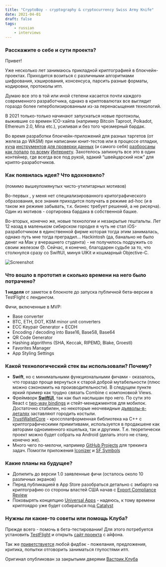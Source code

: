 ```yaml
---
title: "CryptoBoy - cryptography & cryptocurrency Swiss Army Knife"
date: 2021-04-01
draft: false
tags: 
    - russian
    - interviews
---
```


### Расскажите о себе и сути проекта?

Привет!

Уже несколько лет занимаюсь прикладной криптографией в блокчейн-проектах. Приходится возиться с различными алгоритмами шифрования, хэширования, консенсуса, парсить разные форматы, кодировки, протоколы итп. 

Думаю все это в той или иной степени касается почти каждого современного разработчика, однако в криптовалютах все выглядит гораздо более гиперболизированным из-за перенасыщения технологий. 

В 2021 только-только начинают запускаться новые протоколы, выжившие со времен ICO-хайпа (например Bitcoin Taproot, Polkadot, Ethereum 2.0, Mina etc.), усиливая и без того чрезмерный бардак.

<!--more-->

Во время разработки блокчейн-приложений для разных таргетов (от железа до WASM) при написании юнит-тестов или в процессе отладки, [куча](https://iancoleman.io/bip39/) [инструментов](https://jlopp.github.io/bitcoin-transaction-size-calculator/) [для проверки данных](https://guggero.github.io/cryptography-toolkit/#!/) (и самого себя) [разбросаны](https://slowli.github.io/bech32-buffer/) [как попало](https://eth-converter.com/) [по всему](https://learnmeabitcoin.com/technical/wif) [Интернету](https://apps.apple.com/gb/app/deadbeef/id1438590065). Захотелось запихнуть все это в один контейнер, где всегда все под рукой, эдакий “швейцарский нож” для крипто-разработчиков.

### Как появилась идея? Что вдохновило?

(помимо вышеупомянутых чисто-утилитарных мотивов)

Во-первых , у меня нет специализированного критографического образования, все знания приходится получать в режиме ad-hoc (и в таком же режиме забывать, т.к. бизнес требует решений, а не рисерча). Один из мотивов - сортировка бардака в собственной башке.

Во-вторых, конечно же, новые технологии и незакрытые гештальты. Лет 12 назад в маленьком сибирском городке я чуть не стал iOS-разработчиком в единственной фирме которая тогда этим занималась, однако путь мне тогда преградил... Hackintosh (да, банально не было денег на Мак у вчерашнего студента) - не получилось подружить со своим железом 😞. Сейчас, я конечно, благодарен судьбе за то, что столкнулся сразу со SwiftUI, минуя UIKit и кошмарный Objective-C.

![Screenshot](https://cryptoboyapp.github.io/assets/screenshot/screenshot.jpg)

### Что вошло в прототип и сколько времени на него было потрачено?

**1 неделя** от заметок в блокноте до запуска публичной бета-версии в TestFlight с лендингом.

Фичи, включенные в MVP:

- Base converter
- BTC, ETH, DOT, KSM minor unit converters
- ECC Keypair Generator + ECDH
- Encoding / decoding into Base16, Base58, Base64
- QR Code Generator
- Hashing algorithms (SHA, Keccak, RIPEMD, Blake, Groestl)
- Favorites Manager
- App Styling Settings

### Какой технологический стек вы использовали? Почему?

- **Swift**, но с минимальными функциональными фичами - оказалось, что гораздо проще вернуться к старой доброй мутабельности (плюс можно сэкономить на производительности). В следущем пункте яркий пример как трудно связать Combine с компоновкой Views.
- Фреймворк [**SwiftUI**](https://www.hackingwithswift.com/quick-start/swiftui), так как был наслышан про него. По сути это React с [two-way bindings](https://medium.com/swlh/swiftui-binding-a-very-simple-trick-c975a1abbf9c) и стейт-менеджментов для мобилок. Достаточно стабилен, но некоторые неочевидные [дъяволы-в-деталях](https://jasonzurita.com/swiftui-if-statement) заставляют городить костыли.
- [TrustWalletCore](https://github.com/trustwallet/wallet-core) - кроссплатформенная библиотека на С++ с криптографическими примитивами, используется в продакшене как авторами одноименного кошелька, так и другими. Т.е. теоретически проект можно будет собрать на Android (делать этого не стану, конечно же).
- Много чего по-мелочи, например [GitHub Projects](https://github.com/features/project-management/) для трекинга задач. Помогли приложения [Iconizer](https://github.com/raphaelhanneken/iconizer) и [SF Symbols](https://developer.apple.com/design/human-interface-guidelines/sf-symbols/overview/)

### Какие планы на будущее?

- Допилить до версии 1.0 заявленные фичи (осталось около 10 различных экранов)
- Перед публикацией в App Store разобраться детально с эмбарго на криптографию со стороны властей США начав с [Export Compliance Review](https://help.apple.com/app-store-connect/#/dev88f5c7bf9)
- Поковырять концепцию [Universal Apps](https://betterprogramming.pub/building-cross-platform-apps-with-swiftui-3fea88cdb0ae) - надеюсь, к тому времени криптоядро уже будет собираться под [Catalyst](https://developer.apple.com/mac-catalyst/)

### Нужны ли какие-то советы или помощь Клуба?

Прежде всего - помочь в бета-тестировании! Для этого потребуется установить [TestFlight](https://apps.apple.com/us/app/testflight/id899247664) и открыть [сайт проекта](https://cryptoboyapp.github.io/) с айфона.

Так же [приветствуется](https://github.com/CryptoboyApp/issues) любой фидбэк - пожелания, предложения, критика, попытки отговорить заниматься глупостями итп.

Оригинал опубликован за закрытыми дверями [Вастрик.Клуба](https://vas3k.club/project/9332/)